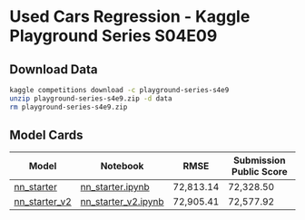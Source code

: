 # Used Cars Regression - Kaggle Playground Series S04E09

## Download Data


```bash
kaggle competitions download -c playground-series-s4e9
unzip playground-series-s4e9.zip -d data
rm playground-series-s4e9.zip
```

## Model Cards

| Model | Notebook | RMSE | Submission Public Score |
| --- | --- | --- | --- |
| [nn_starter](model_cards/nn_starter.md) | [nn_starter.ipynb](nn_starter.ipynb) | 72,813.14 | 72,328.50 |
| [nn_starter_v2](model_cards/nn_starter_v2.md) | [nn_starter_v2.ipynb](nn_starter_v2.ipynb) | 72,905.41 | 72,577.92 |
